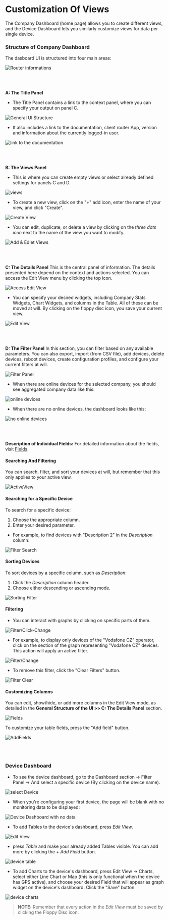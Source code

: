 

# Customization Of Views

The Company Dashboard (home page) allows you to create different views, and the Device Dashboard lets you similarly customize views for data per single device.

### Structure of Company Dashboard

The dasboard UI is structured into four main areas:

![Router informations](<../../images/dashboards/generalUI(1).png>)

&nbsp;  
&nbsp;

**A: The Title Panel**

- The Title Panel contains a link to the context panel, where you can specify your output on panel C.

![General UI Structure](../../images/dashboards/General-UI2.png)

- It also includes a link to the documentation, client router App, version and information about the currently logged-in user.

![link to the documentation](../../images/dashboards/LinkToTheDocumentation.png)

&nbsp;  
&nbsp;

**B: The Views Panel**

- This is where you can create empty views or select already defined settings for panels C and D.

![views](<../../images/dashboards/Addview(1).png>)

- To create a new view, click on the "+" add icon, enter the name of your view, and click "Create".

![Create View](../../images/dashboards/CreateView.png)

- You can edit, duplicate, or delete a view by clicking on the _three dots icon_ next to the name of the view you want to modify.

![Add & Ediet Views](../../images/dashboards/AddEdietView.png)

&nbsp;  
&nbsp;

**C: The Details Panel**
This is the central panel of information. The details presented here depend on the context and actions selected. You can access the Edit View menu by clicking the top icon.

![Access Edit View](../../images/dashboards/accesstheEditView.png)

- You can specify your desired widgets, including Company Stats Widgets, Chart Widgets, and columns in the Table. All of these can be moved at will. By clicking on the floppy disc icon, you save your current view.

![Edit View](../../images/dashboards/EditView.png)

&nbsp;  
&nbsp;

**D: The Filter Panel**
In this section, you can filter based on any available parameters. You can also export, import (from CSV file), add devices, delete devices, reboot devices, create configuration profiles, and configure your current filters at will.

![Filter Panel](../../images/dashboards/FilterPanel.png)

- When there are online devices for the selected company, you should see aggregated company data like this:

![online devices](../../images/dashboards/company-dashboard-01.png)

- When there are no online devices, the dashboard looks like this:

![no online devices](../../images/dashboards/company-dashboard-02.png)

&nbsp;  
&nbsp;

**Description of Individual Fields:**
For detailed information about the fields, visit [Fields](https://docs.wadmp.com/gen3/docs/device%20management/fields).<!-- new link -->


#### Searching And Filtering

You can search, filter, and sort your devices at will, but remember that this only applies to your active view.

![ActiveView](../../images/dashboards/ActiveView.png)

#### Searching for a Specific Device

To search for a specific device:

1. Choose the appropriate column.
2. Enter your desired parameter.

- For example, to find devices with "Description 2" in the _Description_ column:

![Filter Search](../../images/dashboards/FilterSearch.png)

#### Sorting Devices

To sort devices by a specific column, such as _Description_:

1. Click the _Description_ column header.
2. Choose either descending or ascending mode.

![Sorting Filter](../../images/dashboards/SortingFilter.png)

#### Filtering

- You can interact with graphs by clicking on specific parts of them.

![Filter/Click-Change](../../images/dashboards/filter-click-change.png)

- For example, to display only devices of the "Vodafone CZ" operator, click on the section of the graph representing "Vodafone CZ" devices. This action will apply an active filter.

![Filter/Change](../../images/dashboards/filter-change.png)

- To remove this filter, click the "Clear Filters" button.

![Filter Clear](../../images/dashboards/clear-filter.png)

#### Customizing Columns

You can edit, show/hide, or add more columns in the Edit View mode, as detailed in the **General Structure of the UI >> C: The Details Panel** section.

![Fields](../../images/dashboards/Fields.png)

To customize your table fields, press the "Add field" button.

![AddFields](../../images/dashboards/AddFields.png)

&nbsp;  
&nbsp;

### Device Dashboard

- To see the device dashboard, go to the Dashboard section → Filter Panel → And select a specific device (By clicking on the device name).

![select Device](../../images/dashboards/SelectaDevice.png)

- When you're configuring your first device, the page will be blank with no monitoring data to be displayed:

![Device Dashboard with no data](../../images/dashboards/NoMonitoringData.png)

- To add Tables to the device's dashboard, press _Edit View_.

![Edit View](../../images/dashboards/DevicesEditView.png)

- press _Table_ and make your already added Tables visible. You can add more by clicking the _+ Add Field_ button.

![device table](../../images/dashboards/01-device-table.png)

- To add Charts to the device's dashboard, press Edit View → Charts, select either Line Chart or Map (this is only functional when the device has GPS active), and choose your desired Field that will appear as graph widget on the device's dashboard. Click the "Save" button.

![device charts](../../images/dashboards/device-charts.png)

> **NOTE:** Remember that every action in the _Edit View_ must be saved by clicking the Floppy Disc icon.

&nbsp;  
&nbsp;
